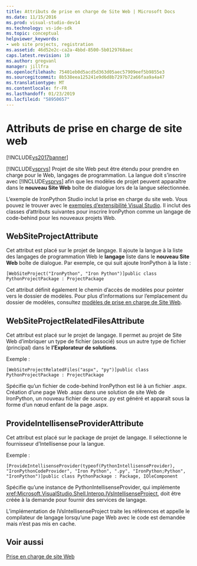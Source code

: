 ```yaml
---
title: Attributs de prise en charge de Site Web | Microsoft Docs
ms.date: 11/15/2016
ms.prod: visual-studio-dev14
ms.technology: vs-ide-sdk
ms.topic: conceptual
helpviewer_keywords:
- web site projects, registration
ms.assetid: 46d52e2c-ca2a-4bbd-8500-5b0129768aec
caps.latest.revision: 10
ms.author: gregvanl
manager: jillfra
ms.openlocfilehash: 75401eb0d5acd5d363d05aec57909eef5b9855e3
ms.sourcegitcommit: 8b538eea125241e9d6d8b7297b72a66faa9a4a47
ms.translationtype: MT
ms.contentlocale: fr-FR
ms.lasthandoff: 01/23/2019
ms.locfileid: "58950657"
---
```

# <a name="web-site-support-attributes"></a>Attributs de prise en charge de site web
[!INCLUDE[vs2017banner](../../includes/vs2017banner.md)]

[!INCLUDE[vsprvs](../../includes/vsprvs-md.md)] Projet de site Web peut être étendu pour prendre en charge pour le Web, langages de programmation. La langue doit s’inscrire avec [!INCLUDE[vsprvs](../../includes/vsprvs-md.md)] afin que les modèles de projet peuvent apparaître dans le **nouveau Site Web** boîte de dialogue lors de la langue sélectionnée.  
  
 L’exemple de IronPython Studio inclut la prise en charge du site web. Vous pouvez le trouver avec le [exemples d’extensibilité Visual Studio](../../misc/vssdk-samples.md). Il inclut des classes d’attributs suivantes pour inscrire IronPython comme un langage de code-behind pour les nouveaux projets Web.  
  
## <a name="websiteprojectattribute"></a>WebSiteProjectAttribute  
 Cet attribut est placé sur le projet de langage. Il ajoute la langue à la liste des langages de programmation Web le **langage** liste dans le **nouveau Site Web** boîte de dialogue. Par exemple, ce qui suit ajoute IronPython à la liste :  
  
```  
[WebSiteProject("IronPython", "Iron Python")]public class PythonProjectPackage : ProjectPackage  
```  
  
 Cet attribut définit également le chemin d’accès de modèles pour pointer vers le dossier de modèles. Pour plus d’informations sur l’emplacement du dossier de modèles, consultez [modèles de prise en charge de Site Web](../../extensibility/internals/web-site-support-templates.md).  
  
## <a name="websiteprojectrelatedfilesattribute"></a>WebSiteProjectRelatedFilesAttribute  
 Cet attribut est placé sur le projet de langage. Il permet au projet de Site Web d’imbriquer un type de fichier (associé) sous un autre type de fichier (principal) dans le **l’Explorateur de solutions**.  
  
 Exemple :  
  
```  
[WebSiteProjectRelatedFiles("aspx", "py")]public class PythonProjectPackage : ProjectPackage  
```  
  
 Spécifie qu’un fichier de code-behind IronPython est lié à un fichier .aspx. Création d’une page Web .aspx dans une solution de site Web de IronPython, un nouveau fichier de source .py est généré et apparaît sous la forme d’un nœud enfant de la page .aspx.  
  
## <a name="provideintellisenseproviderattribute"></a>ProvideIntellisenseProviderAttribute  
 Cet attribut est placé sur le package de projet de langage. Il sélectionne le fournisseur d’Intellisense pour la langue.  
  
 Exemple :  
  
```  
[ProvideIntellisenseProvider(typeof(PythonIntellisenseProvider), "IronPythonCodeProvider", "Iron Python", ".py", "IronPython;Python", "IronPython")]public class PythonPackage : Package, IOleComponent  
```  
  
 Spécifie qu’une instance de PythonIntellisenseProvider, qui implémente <xref:Microsoft.VisualStudio.Shell.Interop.IVsIntellisenseProject>, doit être créée à la demande pour fournir des services de langage.  
  
 L’implémentation de IVsIntellisenseProject traite les références et appelle le compilateur de langage lorsqu’une page Web avec le code est demandée mais n’est pas mis en cache.  
  
## <a name="see-also"></a>Voir aussi  
 [Prise en charge de site Web](../../extensibility/internals/web-site-support.md)
